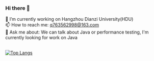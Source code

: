 ### Hi there 👋

<!--
**q763562998/q763562998** is a ✨ _special_ ✨ repository because its `README.md` (this file) appears on your GitHub profile.

Here are some ideas to get you started:

- 
- 🌱 I’m currently learning ...
- 👯 I’m looking to collaborate on ...
- 🤔 I’m looking for help with ...
- 💬 Ask me about ...
- 
- 😄 Pronouns: ...
- ⚡ Fun fact: ...
-->
🔭 I’m currently working on Hangzhou Dianzi University(HDU)<br>
📫 How to reach me: q763562998@163.com<br>
💬 Ask me about: We can talk about Java or performance testing, I'm currently looking for work on Java<br><br>

[![Top Langs](https://github-readme-stats.vercel.app/api/top-langs/?username=q763562998&hide=c++)](https://github.com/q763562998)
